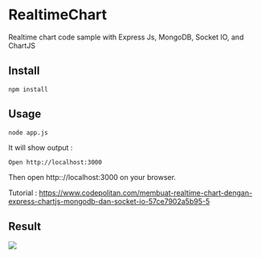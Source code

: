 # RealtimeChart
Realtime chart code sample with Express Js, MongoDB, Socket IO, and ChartJS

## Install

```
npm install
```

## Usage

```
node app.js
```

It will show output :

```
Open http://localhost:3000
```

Then open http:://localhost:3000 on your browser.

Tutorial : https://www.codepolitan.com/membuat-realtime-chart-dengan-express-chartjs-mongodb-dan-socket-io-57ce7902a5b95-5

## Result

![](http://g.recordit.co/BmOty7CDRd.gif)
